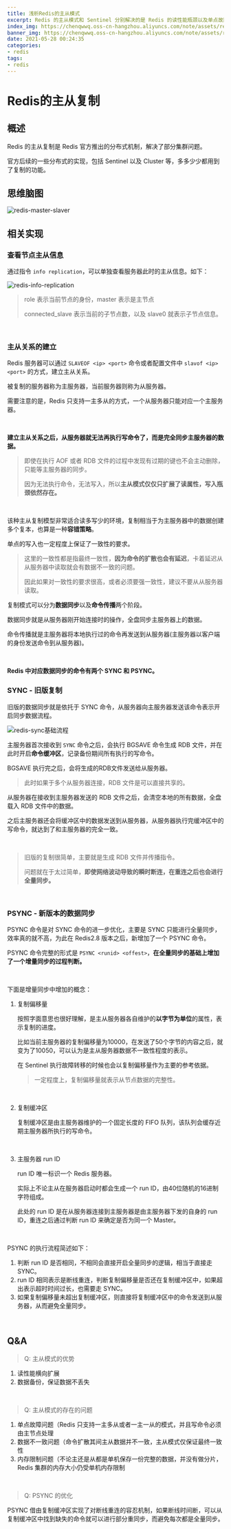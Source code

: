 ```yaml
---
title: 浅析Redis的主从模式
excerpt: Redis 的主从模式和 Sentinel 分别解决的是 Redis 的读性能瓶颈以及单点故障问题。
index_img: https://chenqwwq.oss-cn-hangzhou.aliyuncs.com/note/assets/redis-master-slaver.png
banner_img: https://chenqwwq.oss-cn-hangzhou.aliyuncs.com/note/assets/redis-master-slaver.png
date: 2021-05-28 00:24:35
categories:
- redis
tags:
- redis
---
```




# Redis的主从复制



## 概述

Redis 的主从复制是 Redis 官方推出的分布式机制，解决了部分集群问题。

官方后续的一些分布式的实现，包括 Sentinel 以及 Cluster 等，多多少少都用到了复制的功能。





## 思维脑图

![redis-master-slaver](https://chenqwwq.oss-cn-hangzhou.aliyuncs.com/note/assets/redis-master-slaver.png)





## 相关实现

### 查看节点主从信息

通过指令 `info replication`，可以单独查看服务器此时的主从信息。如下：

![redis-info-replication](https://chenqwwq.oss-cn-hangzhou.aliyuncs.com/note/assets/redis_info_replication_master.png)

> role 表示当前节点的身份，master 表示是主节点
>
> connected_slave 表示当前的子节点数，以及 slave0 就表示子节点信息。

<br>



### 主从关系的建立

Redis 服务器可以通过 `SLAVEOF <ip> <port>` 命令或者配置文件中 `slavof <ip> <port>` 的方式，建立主从关系。

被复制的服务器称为主服务器，当前服务器则称为从服务器。

需要注意的是，Redis 只支持一主多从的方式，一个从服务器只能对应一个主服务器。

<br>



**建立主从关系之后，从服务器就无法再执行写命令了，而是完全同步主服务器的数据。**

> 即使在执行 AOF 或者 RDB 文件的过程中发现有过期的键也不会主动删除，只能等主服务器的同步。
>
> 因为无法执行命令，无法写入，所以**主从模式仅仅只扩展了读属性，写入瓶颈依然存在。**

<br>



该种主从复制模型非常适合读多写少的环境，复制相当于为主服务器中的数据创建多个复本，也算是一种**容错策略**。

单点的写入也一定程度上保证了一致性的要求。

> 这里的一致性都是指最终一致性，**因为命令的扩散也会有延迟**，卡着延迟从从服务器中读取就会有数据不一致的问题。
>
> 因此如果对一致性的要求很高，或者必须要强一致性，建议不要从从服务器读取。



复制模式可以分为**数据同步**以及**命令传播**两个阶段。

数据同步就是从服务器刚开始连接时的操作，全盘同步主服务器上的数据。

命令传播就是主服务器将本地执行过的命令再发送到从服务器(主服务器以客户端的身份发送命令到从服务器)。

<br>



**Redis 中对应数据同步的命令有两个 SYNC 和 PSYNC。**

### SYNC - 旧版复制

旧版的数据同步就是依托于 SYNC 命令，从服务器向主服务器发送该命令表示开启同步数据流程。

![redis-sync基础流程](https://chenqwwq.oss-cn-hangzhou.aliyuncs.com/note/assets/Redis_SYNC_流程.png)

主服务器首次接收到 `SYNC` 命令之后，会执行 BGSAVE 命令生成 RDB 文件，并在此时开启**命令缓冲区**，记录备份期间所有执行的写命令。

BGSAVE 执行完之后，会将生成的RDB文件发送给从服务器。

> 此时如果于多个从服务器连接，RDB 文件是可以直接共享的。

从服务器在接收到主服务器发送的 RDB 文件之后，会清空本地的所有数据，全盘载入 RDB 文件中的数据。

之后主服务器还会将缓冲区中的数据发送到从服务器，从服务器执行完缓冲区中的写命令，就达到了和主服务器的完全一致。

<br>



> 旧版的复制很简单，主要就是生成 RDB 文件并传播指令。
>
> 问题就在于太过简单，**即使网络波动导致的瞬时断连，在重连之后也会进行全量同步。**

<br>



### PSYNC - 新版本的数据同步

PSYNC 命令是对 SYNC 命令的进一步优化，主要是 SYNC 只能进行全量同步，效率真的就不高，为此在 Redis2.8 版本之后，新增加了一个 PSYNC 命令。

PSYNC 命令完整的形式是 `PSYNC <runid> <offest>`，**在全量同步的基础上增加了一个增量同步的过程判断。**

</br>



下面是增量同步中增加的概念：

1. 复制偏移量

   按照字面意思也很好理解，是主从服务器各自维护的**以字节为单位**的属性，表示复制的进度。

   比如当前主服务器的复制偏移量为10000，在发送了50个字节的内容之后，就变为了10050，可以认为是主从服务器数据不一致性程度的表示。

   在 Sentinel 执行故障转移的时候也会以复制偏移量作为主要的参考依据。

   > 一定程度上，复制偏移量就表示从节点数据的完整性。

   <br>

   

2. 复制缓冲区

   复制缓冲区是由主服务器维护的一个固定长度的 FIFO 队列，该队列会缓存近期主服务器所执行的写命令。

   <br>

   

3. 主服务器 run ID

   run ID 唯一标识一个 Redis 服务器。

   实际上不论主从在服务器启动时都会生成一个 run ID，由40位随机的16进制字符组成。

   此处的 run ID 是在从服务器连接到主服务器是由主服务器下发的自身的 run ID，重连之后通过判断 run ID 来确定是否为同一个 Master。

<br>



PSYNC 的执行流程简述如下：

1. 判断 run ID 是否相同，不相同会直接开启全量同步的逻辑，相当于直接走 SYNC。
2. run ID 相同表示是断线重连，判断复制偏移量是否还在复制缓冲区中，如果超出表示超时时间过长，也需要走 SYNC。
3. 如果复制偏移量未超出复制缓冲区，则直接将复制缓冲区中的命令发送到从服务器，从而避免全量同步。

<br>





## Q&A



> Q: 主从模式的优势



1. 读性能横向扩展
2. 数据备份，保证数据不丢失

<br>





> Q: 主从模式的存在的问题



1. 单点故障问题（Redis 只支持一主多从或者一主一从的模式，并且写命令必须由主节点处理
2. 数据不一致问题（命令扩散其间主从数据并不一致，主从模式仅保证最终一致性
3. 内存限制问题（不论主还是从都是单机保存一份完整的数据，并没有做分片，Redis 集群的内存大小仍受单机内存限制

<br>





> Q: PSYNC 的优化

PSYNC 借由复制缓冲区实现了对断线重连的容忍机制，如果断线时间断，可以从复制缓冲区中找到缺失的命令就可以进行部分重同步，而避免每次都是全量同步。

